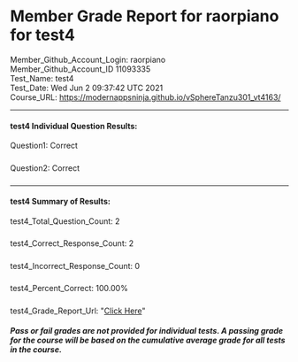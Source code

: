 # Member Grade Report for raorpiano for test4  
   
Member_Github_Account_Login: raorpiano  
Member_Github_Account_ID 11093335  
Test_Name: test4  
Test_Date: Wed Jun  2 09:37:42 UTC 2021  
Course_URL: https://modernappsninja.github.io/vSphereTanzu301_vt4163/  
   
---  
#### test4 Individual Question Results:  
Question1: Correct  
#####  
Question2: Correct  
#####  
---  
#### test4 Summary of Results:  
test4_Total_Question_Count: 2  
#####  
test4_Correct_Response_Count: 2  
#####  
test4_Incorrect_Response_Count: 0  
#####  
test4_Percent_Correct: 100.00%  
#####  
test4_Grade_Report_Url: "[Click Here](https://github.com/modernappsninjas/raorpiano/blob/main/static/userdata/courses/vSphereTanzu301_vt4163/grade_report.pr257.test4.md)"
##### Pass or fail grades are not provided for individual tests. A passing grade for the course will be based on the cumulative average grade for all tests in the course.  
